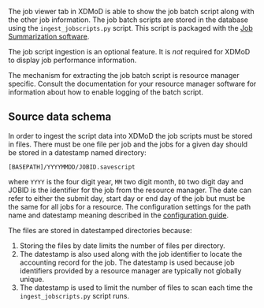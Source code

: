 The job viewer tab in XDMoD is able to show the job batch script along
with the other job information. The job batch scripts are stored in the
database using the `ingest_jobscripts.py` script. This script is 
packaged with the [Job Summarization software](supremm-processing-install.md).

The job script ingestion is an optional feature. It is _not_ required for XDMoD
to display job performance information.

The mechanism for extracting the job batch script is resource manager specific. Consult the
documentation for your resource manager software for information about
how to enable logging of the batch script.

## Source data schema

In order to ingest the script data into XDMoD the job scripts must be stored in files. There
must be one file per job and the jobs for a given day should be stored in a
datestamp named directory:
```
[BASEPATH]/YYYYMMDD/JOBID.savescript
```
where `YYYY` is the four digit year, `MM` two digit month, `DD` two digit day
and JOBID is the identifier for the job from the resource manager. 
The date can refer to either the submit day, start day or end day of the job
but must be the same for all jobs for a resource. The configuration
settings for the path name and datestamp meaning described in the [configuration guide](supremm-processing-configuration.md).

The files are stored in datestamped directories because:
1) Storing the files by date limits the number of files per directory.
2) The datestamp is also used along with the job identifier to locate
the accounting record for the job. The datestamp is used because job identifiers
provided by a resource manager are typically not globally unique.
3) The datestamp is used to limit the number of files to scan each time the 
`ingest_jobscripts.py` script runs.



